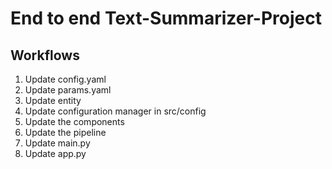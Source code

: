 # End to end Text-Summarizer-Project

## Workflows

1. Update config.yaml 
2. Update params.yaml
3. Update entity
4. Update configuration manager in src/config
5. Update the components
6. Update the pipeline
7. Update main.py
8. Update app.py